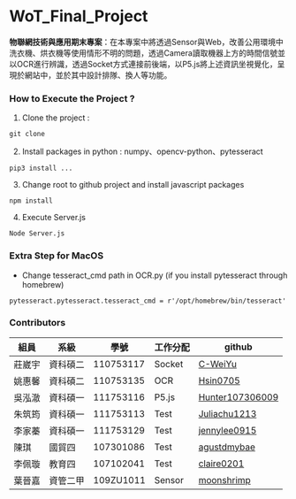 # WoT_Final_Project
**物聯網技術與應用期末專案**：在本專案中將透過Sensor與Web，改善公用環境中洗衣機、烘衣機等使用情形不明的問題，透過Camera讀取機器上方的時間信號並以OCR進行辨識，透過Socket方式連接前後端，以P5.js將上述資訊坐視覺化，呈現於網站中，並於其中設計排隊、換人等功能。

### How to Execute the Project ?
1. Clone the project :
```
git clone 
```
2. Install packages in python : numpy、opencv-python、pytesseract
```
pip3 install ...
```
3. Change root to github project and install javascript packages
```
npm install
```
4. Execute Server.js 
```
Node Server.js
```
### Extra Step for MacOS
* Change tesseract_cmd path in OCR.py (if you install pytesseract through homebrew)
```
pytesseract.pytesseract.tesseract_cmd = r'/opt/homebrew/bin/tesseract'
```
### Contributors
|組員|系級|學號|工作分配|github|
|-|-|-|-|-|
|莊崴宇|資科碩二|110753117| Socket | [C-WeiYu](https://github.com/C-WeiYu)|
|姚惠馨|資科碩二|110753135| OCR |[Hsin0705](https://github.com/Hsin0705)|
|吳泓澈|資科碩一|111753116|P5.js|[Hunter107306009](https://github.com/Hunter107306009)|
|朱筑筠|資科碩一|111753113|Test|[Juliachu1213](https://github.com/Juliachu1213)|
|李家蓁|資科碩一|111753129|Test|[jennylee0915](https://github.com/jennylee0915)|
|陳琪|國貿四|107301086|Test|[agustdmybae](https://github.com/agustdmybae)|
|李佩璇|教育四|107102041|Test|[claire0201](https://github.com/claire0201)|
|葉晉嘉|資管二甲|109ZU1011|Sensor|[moonshrimp](https://github.com/moonshrimp)|

